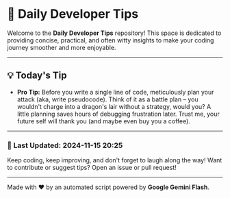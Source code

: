 
# 🌟 Daily Developer Tips

Welcome to the **Daily Developer Tips** repository! This space is dedicated to providing concise, practical, and often witty insights to make your coding journey smoother and more enjoyable.

---

## 💡 Today's Tip

- **Pro Tip:**  Before you write a single line of code, meticulously plan your attack (aka, write pseudocode).  Think of it as a battle plan – you wouldn't charge into a dragon's lair without a strategy, would you?  A little planning saves hours of debugging frustration later.  Trust me, your future self will thank you (and maybe even buy you a coffee).

---

### 📅 Last Updated: 2024-11-15 20:25

Keep coding, keep improving, and don't forget to laugh along the way! Want to contribute or suggest tips? Open an issue or pull request!

---

Made with ❤️ by an automated script powered by **Google Gemini Flash**.
